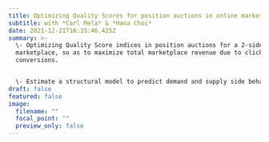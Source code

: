 ```yaml
---
title: Optimizing Quality Scores for position auctions in online marketplace
subtitle: with *Carl Mela* & *Hana Choi*
date: 2021-12-21T16:33:46.425Z
summary: >-
  \- Optimizing Quality Score indices in position auctions for a 2-sided online
  marketplace, so as to maximize total marketplace revenue due to clicks and
  conversions. 


  \- Estimate a structural model to predict demand and supply side behavior, and use it to optimize over the policy space of counterfactual Quality Score algorithms.
draft: false
featured: false
image:
  filename: ""
  focal_point: ""
  preview_only: false
---
```

